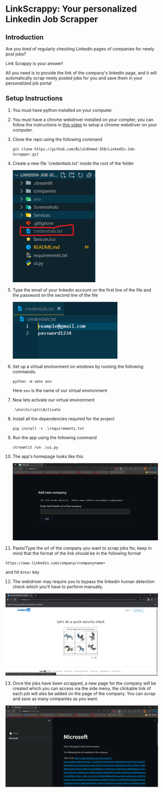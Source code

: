 # LinkScrappy: Your personalized Linkedin Job Scrapper

## Introduction
Are you tired of regularly checking Linkedin pages of companies for  newly post jobs?

Link Scrappy is your answer!

All you need is to provide the link of the company's linkedin page, and it will automatically scrap newly posted jobs for you and save them in your personalized job portal

## Setup Instructions
1. You must have python installed on your computer.
2. You must have a chrome webdriver installed on your compter, you can follow the instructions in [this video](https://www.youtube.com/watch?v=WnWQgUerR0c) to setup a chrome webdriver on your computer.
3. Clone the repo using the following command 
   
   `git clone https://github.com/BilalAhmed-358/LinkedIn-Job-Scrapper.git`
4. Create a new file 'credentials.txt' inside the root of the folder

   ![credentials](Screenshots/credentials.png)

5. Type the email of your linkedin account on the first line of the file and the password on the second line of the file 
   
   ![email and password](Screenshots/email%20password.png)

6. Set up a virtual environment on windows by running the following commands:
   
   `python -m venv env`

   Here `env` is the name of our virtual environment

7. Now lets activate our virtual environment
   
   `.\env\Scripts\Activate`

8. Install all the dependencies required for the project
   
   `pip install -r .\requirements.txt`

9. Run the app using the following command

   `streamlit run .\ui.py`

10. The app's homepage looks like this
    
    ![homepage](Screenshots/Homepage.png)

11. Paste/Type the url of the company you want to scrap jobs for, keep in mind that the format of the link should be in the following format
    
   `https://www.linkedin.com/company/<companyname>`

   and hit `Enter` key

12. The webdriver may require you to bypass the linkedin human detection check which you'll have to perform manually.

   ![Linkedin Security Check](Screenshots/Linkedin%20Security%20check.png)

13. Once the jobs have been scrapped, a new page for the company will be created which you can access via the side menu, the clickable link of each job will also be added on the page of the company. You can scrap and save as many companies as you want.

   ![Microsoft](Screenshots/Microsoft.png)
